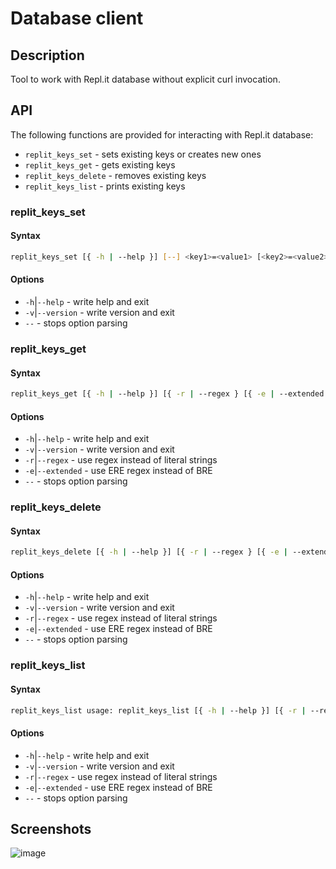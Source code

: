 # Database client

## Description

Tool to work with Repl.it database without explicit curl invocation.

## API

The following functions are provided for interacting with Repl.it database:

- `replit_keys_set` - sets existing keys or creates new ones
- `replit_keys_get` - gets existing keys
- `replit_keys_delete` - removes existing keys
- `replit_keys_list` - prints existing keys

### replit_keys_set

#### Syntax

```bash
replit_keys_set [{ -h | --help }] [--] <key1>=<value1> [<key2>=<value2>...]
```

#### Options

- `-h`|`--help` - write help and exit
- `-v`|`--version` - write version and exit
- `--` - stops option parsing

### replit_keys_get

#### Syntax

```bash
replit_keys_get [{ -h | --help }] [{ -r | --regex } [{ -e | --extended }]] [--] <key1> [<key2>...]
```

#### Options

- `-h`|`--help` - write help and exit
- `-v`|`--version` - write version and exit
- `-r`|`--regex` - use regex instead of literal strings
- `-e`|`--extended` - use ERE regex instead of BRE
- `--` - stops option parsing

### replit_keys_delete

#### Syntax

```bash
replit_keys_delete [{ -h | --help }] [{ -r | --regex } [{ -e | --extended }]] [--] <key1> [<key2>...]
```

#### Options

- `-h`|`--help` - write help and exit
- `-v`|`--version` - write version and exit
- `-r`|`--regex` - use regex instead of literal strings
- `-e`|`--extended` - use ERE regex instead of BRE
- `--` - stops option parsing

### replit_keys_list

#### Syntax

```bash
replit_keys_list usage: replit_keys_list [{ -h | --help }] [{ -r | --regex } [{ -e | --extended }]] [--] [<key1> [<key2>...]]
```

#### Options

- `-h`|`--help` - write help and exit
- `-v`|`--version` - write version and exit
- `-r`|`--regex` - use regex instead of literal strings
- `-e`|`--extended` - use ERE regex instead of BRE
- `--` - stops option parsing

## Screenshots

![image](https://user-images.githubusercontent.com/42812113/146630435-2c038321-746f-4488-8582-991003caa070.png)
